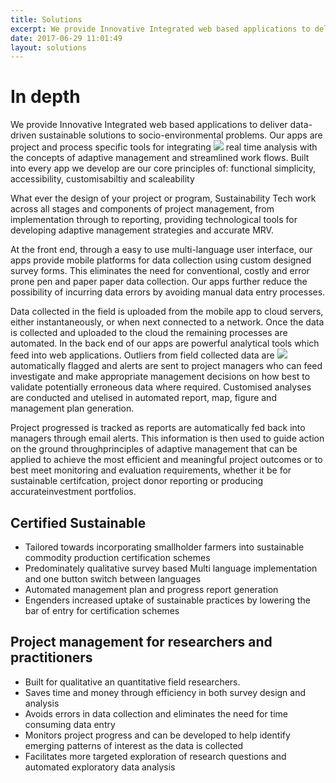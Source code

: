 ```yaml
---
title: Solutions
excerpt: We provide Innovative Integrated web based applications to deliver data-driven sustainable solutions to socio-environmental problems. Our apps are project and process specific tools for integrating real time analysis with the concepts of adaptive management and streamlined work flows. Built into every app we develop are our core principles of functional simplicity, accessibility, customisabiltiy and scaleability
date: 2017-06-29 11:01:49
layout: solutions
---
```


# In depth

We provide Innovative Integrated web based applications to deliver data-driven sustainable solutions to socio-environmental problems. Our apps are project and process specific tools for integrating <img src="/images/palm-1464662_1920.jpg" class="offset-right"> real time analysis with the concepts of adaptive management and streamlined work flows. Built into every app we develop are our core principles of: functional simplicity, accessibility, customisabiltiy and scaleability

What ever the design of your project or program, Sustainability Tech work across all stages and components of project management, from implementation through to reporting, providing technological tools for developing adaptive management strategies and accurate MRV.

At the front end, through a easy to use multi-language user interface, our apps provide mobile platforms for data collection using custom designed survey forms. This eliminates the need for conventional, costly and error prone pen and paper paper data collection. Our apps further reduce the possibility of incurring data errors by avoiding manual data entry processes.

Data collected in the field is uploaded from the mobile app to cloud servers, either instantaneously, or when next connected to a network.
Once the data is collected and uploaded to the cloud the remaining processes are automated. In the back end of our apps are powerful analytical tools which feed into web applications. Outliers from field collected data are <img src="/images/download.jpg" class="offset-left">
automatically flagged and alerts are sent to project managers who can feed investigate and make appropriate management decisions on how best to validate potentially erroneous data where required. Customised analyses are conducted and utelised in automated report, map, figure and management plan generation.

Project progressed is tracked as reports are automatically fed back into managers through email alerts.  This information is then used to guide action on the ground throughprinciples of adaptive management that can be applied to achieve the most efficient and meaningful project outcomes or to best meet monitoring and evaluation requirements, whether it be for sustainable certifcation, project donor reporting or producing accurateinvestment portfolios.

## Certified Sustainable

- Tailored towards incorporating smallholder farmers into sustainable commodity production certification schemes
- Predominately qualitative survey based Multi language implementation and one button switch between languages
- Automated management plan and progress report generation
- Engenders increased uptake of sustainable practices by lowering the bar of entry for certification schemes

## Project management for researchers and practitioners

- Built for qualitative an quantitative field researchers.
- Saves time and money through efficiency in both survey design and analysis
- Avoids errors in data collection and eliminates the need for time consuming data entry
- Monitors project progress and can be developed to help identify emerging patterns of interest as the data is collected
- Facilitates more targeted exploration of research questions and automated exploratory data analysis
